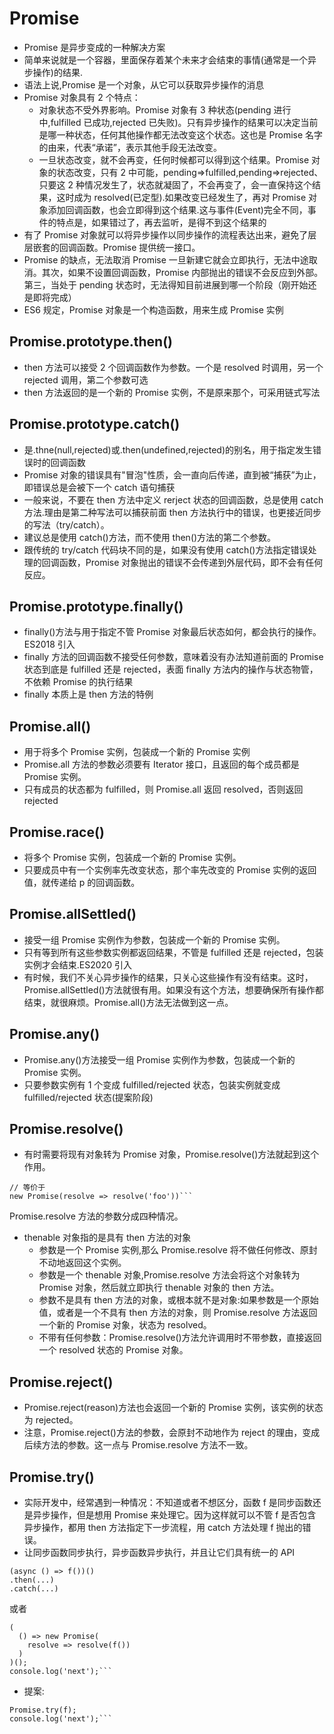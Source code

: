 # Promise

- Promise 是异步变成的一种解决方案
- 简单来说就是一个容器，里面保存着某个未来才会结束的事情(通常是一个异步操作)的结果.
- 语法上说,Promise 是一个对象，从它可以获取异步操作的消息
- Promise 对象具有 2 个特点：
  - 对象状态不受外界影响。Promise 对象有 3 种状态(pending 进行中,fulfilled 已成功,rejected 已失败)。只有异步操作的结果可以决定当前是哪一种状态，任何其他操作都无法改变这个状态。这也是 Promise 名字的由来，代表“承诺”，表示其他手段无法改变。
  - 一旦状态改变，就不会再变，任何时候都可以得到这个结果。Promise 对象的状态改变，只有 2 中可能，pending=>fulfilled,pending=>rejected、只要这 2 种情况发生了，状态就凝固了，不会再变了，会一直保持这个结果，这时成为 resolved(已定型).如果改变已经发生了，再对 Promise 对象添加回调函数，也会立即得到这个结果.这与事件(Event)完全不同，事件的特点是，如果错过了，再去监听，是得不到这个结果的
- 有了 Promise 对象就可以将异步操作以同步操作的流程表达出来，避免了层层嵌套的回调函数。Promise 提供统一接口。
- Promise 的缺点，无法取消 Promise 一旦新建它就会立即执行，无法中途取消。其次，如果不设置回调函数，Promise 内部抛出的错误不会反应到外部。第三，当处于 pending 状态时，无法得知目前进展到哪一个阶段（刚开始还是即将完成）
- ES6 规定，Promise 对象是一个构造函数，用来生成 Promise 实例

## Promise.prototype.then()

- then 方法可以接受 2 个回调函数作为参数。一个是 resolved 时调用，另一个 rejected 调用，第二个参数可选
- then 方法返回的是一个新的 Promise 实例，不是原来那个，可采用链式写法

## Promise.prototype.catch()

- 是.thne(null,rejected)或.then(undefined,rejected)的别名，用于指定发生错误时的回调函数
- Promise 对象的错误具有"冒泡"性质，会一直向后传递，直到被“捕获”为止，即错误总是会被下一个 catch 语句捕获
- 一般来说，不要在 then 方法中定义 rerject 状态的回调函数，总是使用 catch 方法.理由是第二种写法可以捕获前面 then 方法执行中的错误，也更接近同步的写法（try/catch）。
- 建议总是使用 catch()方法，而不使用 then()方法的第二个参数。
- 跟传统的 try/catch 代码块不同的是，如果没有使用 catch()方法指定错误处理的回调函数，Promise 对象抛出的错误不会传递到外层代码，即不会有任何反应。

## Promise.prototype.finally()

- finally()方法与用于指定不管 Promise 对象最后状态如何，都会执行的操作。ES2018 引入
- finally 方法的回调函数不接受任何参数，意味着没有办法知道前面的 Promise 状态到底是 fulfilled 还是 rejected，表面 finally 方法内的操作与状态物管，不依赖 Promise 的执行结果
- finally 本质上是 then 方法的特例

## Promise.all()

- 用于将多个 Promise 实例，包装成一个新的 Promise 实例
- Promise.all 方法的参数必须要有 Iterator 接口，且返回的每个成员都是 Promise 实例。
- 只有成员的状态都为 fulfilled，则 Promise.all 返回 resolved，否则返回 rejected

## Promise.race()

- 将多个 Promise 实例，包装成一个新的 Promise 实例。
- 只要成员中有一个实例率先改变状态，那个率先改变的 Promise 实例的返回值，就传递给 p 的回调函数。

## Promise.allSettled()

- 接受一组 Promise 实例作为参数，包装成一个新的 Promise 实例。
- 只有等到所有这些参数实例都返回结果，不管是 fulfilled 还是 rejected，包装实例才会结束.ES2020 引入
- 有时候，我们不关心异步操作的结果，只关心这些操作有没有结束。这时，Promise.allSettled()方法就很有用。如果没有这个方法，想要确保所有操作都结束，就很麻烦。Promise.all()方法无法做到这一点。

## Promise.any()

- Promise.any()方法接受一组 Promise 实例作为参数，包装成一个新的 Promise 实例。
- 只要参数实例有 1 个变成 fulfilled/rejected 状态，包装实例就变成 fulfilled/rejected 状态(提案阶段)

## Promise.resolve()

- 有时需要将现有对象转为 Promise 对象，Promise.resolve()方法就起到这个作用。

````Promise.resolve('foo')
// 等价于
new Promise(resolve => resolve('foo'))```
````

Promise.resolve 方法的参数分成四种情况。

- thenable 对象指的是具有 then 方法的对象
  - 参数是一个 Promise 实例,那么 Promise.resolve 将不做任何修改、原封不动地返回这个实例。
  - 参数是一个 thenable 对象,Promise.resolve 方法会将这个对象转为 Promise 对象，然后就立即执行 thenable 对象的 then 方法。
  - 参数不是具有 then 方法的对象，或根本就不是对象:如果参数是一个原始值，或者是一个不具有 then 方法的对象，则 Promise.resolve 方法返回一个新的 Promise 对象，状态为 resolved。
  - 不带有任何参数：Promise.resolve()方法允许调用时不带参数，直接返回一个 resolved 状态的 Promise 对象。

## Promise.reject()

- Promise.reject(reason)方法也会返回一个新的 Promise 实例，该实例的状态为 rejected。
- 注意，Promise.reject()方法的参数，会原封不动地作为 reject 的理由，变成后续方法的参数。这一点与 Promise.resolve 方法不一致。

## Promise.try()

- 实际开发中，经常遇到一种情况：不知道或者不想区分，函数 f 是同步函数还是异步操作，但是想用 Promise 来处理它。因为这样就可以不管 f 是否包含异步操作，都用 then 方法指定下一步流程，用 catch 方法处理 f 抛出的错误。
- 让同步函数同步执行，异步函数异步执行，并且让它们具有统一的 API

```const f = () => console.log('now');
(async () => f())()
.then(...)
.catch(...)
```

或者

````const f = () => console.log('now');
(
  () => new Promise(
    resolve => resolve(f())
  )
)();
console.log('next');```
````

- 提案:

````const f = () => console.log('now');
Promise.try(f);
console.log('next');```
````
